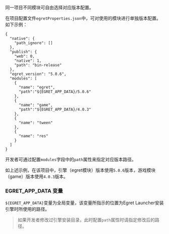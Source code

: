 同一项目不同模块可自由选择对应版本配置。

在项目配置文件`egretProperties.json`中，可对使用的模块进行单独版本配置。如下示例：

```
{
  "native": {
    "path_ignore": []
  },
  "publish": {
    "web": 0,
    "native": 1,
    "path": "bin-release"
  },
  "egret_version": "5.0.6",
  "modules": [
    {
      "name": "egret",
      "path":"${EGRET_APP_DATA}/5.0.6"
    },
    {
      "name": "game",
      "path":"${EGRET_APP_DATA}/4.0.3"
    },
    {
      "name": "tween"
    },
    {
      "name": "res"
    }
  ]
}
```

开发者可通过配置`modules`字段中的`path`属性来指定对应版本路径。

如上述示例，在该项目中，引擎（egret模块）版本使用`5.0.6`版本，游戏模块（game）版本使用`4.0.3`版本。

### EGRET_APP_DATA 变量

`${EGRET_APP_DATA}`变量为全局变量，该变量所指示的位置为Egret Launcher安装引擎时所使用的路径。

> 如果开发者修改过引擎安装目录，此时配置`path`属性时请指定修改后的路径。